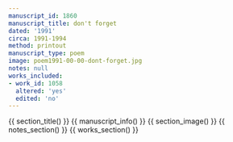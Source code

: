 ```yaml
---
manuscript_id: 1860
manuscript_title: don't forget
dated: '1991'
circa: 1991-1994
method: printout
manuscript_type: poem
image: poem1991-00-00-dont-forget.jpg
notes: null
works_included:
- work_id: 1058
  altered: 'yes'
  edited: 'no'
---
```


{{ section_title() }}
{{ manuscript_info() }}
{{ section_image() }}
{{ notes_section() }}
{{ works_section() }}
